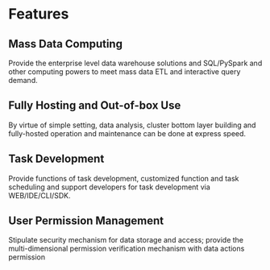 # Features

## Mass Data Computing

Provide the enterprise level data warehouse solutions and SQL/PySpark and other computing powers to meet mass data ETL and interactive query demand.

## Fully Hosting and Out-of-box Use

By virtue of simple setting, data analysis, cluster bottom layer building and fully-hosted operation and maintenance can be done at express speed.

## Task Development
 
Provide functions of task development, customized function and task scheduling and support developers for task development via WEB/IDE/CLI/SDK.

## User Permission Management

Stipulate security mechanism for data storage and access; provide the multi-dimensional permission verification mechanism with data actions permission


